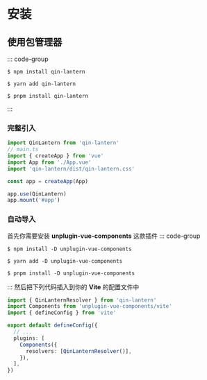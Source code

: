 # 安装

## 使用包管理器

::: code-group
```shell [npm]
$ npm install qin-lantern
```
```shell [yarn]
$ yarn add qin-lantern
```
```shell [pnpm]
$ pnpm install qin-lantern
```
:::

### 完整引入
``` ts
import QinLantern from 'qin-lantern'
// main.ts
import { createApp } from 'vue'
import App from './App.vue'
import 'qin-lantern/dist/qin-lantern.css'

const app = createApp(App)

app.use(QinLantern)
app.mount('#app')
```

### 自动导入 <Badge type="tip" text="推荐" />
首先你需要安装 **unplugin-vue-components** 这款插件
::: code-group
```shell [npm]
$ npm install -D unplugin-vue-components
```
```shell [yarn]
$ yarn add -D unplugin-vue-components
```
```shell [pnpm]
$ pnpm install -D unplugin-vue-components
```
:::
然后把下列代码插入到你的 **Vite** 的配置文件中
``` ts [vite.config.ts]
import { QinLanternResolver } from 'qin-lantern'
import Components from 'unplugin-vue-components/vite'
import { defineConfig } from 'vite'

export default defineConfig({
  // ...
  plugins: [
    Components({
      resolvers: [QinLanternResolver()],
    }),
  ],
})
```
